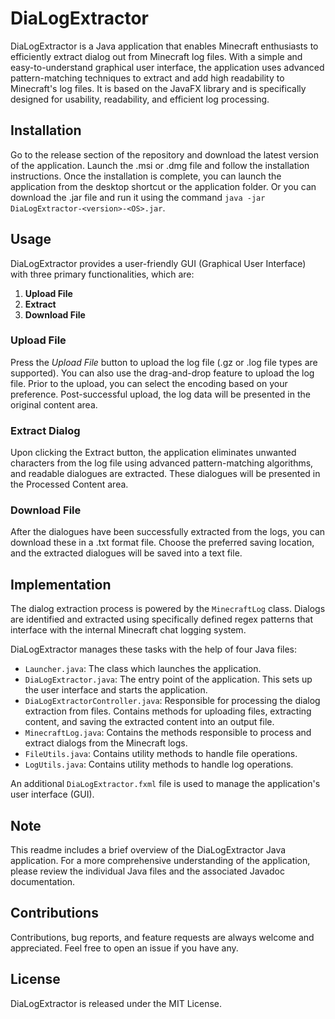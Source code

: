 # DiaLogExtractor

DiaLogExtractor is a Java application
that enables Minecraft enthusiasts to efficiently extract dialog out from Minecraft log files.
With a simple and easy-to-understand graphical user interface,
the application uses advanced pattern-matching techniques to extract and add high readability to Minecraft's log files.
It is based on the JavaFX library and is specifically designed for usability, readability, and efficient log processing.

## Installation

Go to the release section of the repository and download the latest version of the application. Launch the .msi or .dmg
file and follow the installation instructions. Once the installation is complete, you can launch the application from
the desktop shortcut or the application folder. Or you can download the .jar file and run it using the
command `java -jar DiaLogExtractor-<version>-<OS>.jar`.

## Usage

DiaLogExtractor provides a user-friendly GUI (Graphical User Interface) with three primary functionalities, which are:

1. **Upload File**
2. **Extract**
3. **Download File**

### Upload File

Press the *Upload File* button to upload the log file (.gz or .log file types are supported). You can also use the
drag-and-drop feature to upload the log file. Prior to the upload, you can select the encoding based on your preference.
Post-successful upload, the log data will be presented in the original content area.

### Extract Dialog

Upon clicking the Extract button,
the application eliminates unwanted characters from the log file using advanced pattern-matching algorithms,
and readable dialogues are extracted.
These dialogues will be presented in the Processed Content area.

### Download File

After the dialogues have been successfully extracted from the logs, you can download these in a .txt format file.
Choose the preferred saving location, and the extracted dialogues will be saved into a text file.

## Implementation

The dialog extraction process is powered by the `MinecraftLog` class.
Dialogs are identified and extracted
using specifically defined regex patterns that interface with the internal Minecraft chat logging system.

DiaLogExtractor manages these tasks with the help of four Java files:

- `Launcher.java`: The class which launches the application.
- `DiaLogExtractor.java`: The entry point of the application. This sets up the user interface and starts the
  application.
- `DiaLogExtractorController.java`: Responsible for processing the dialog extraction from files. Contains methods for
  uploading files, extracting content, and saving the extracted content into an output file.
- `MinecraftLog.java`: Contains the methods responsible to process and extract dialogs from the Minecraft logs.
- `FileUtils.java`: Contains utility methods to handle file operations.
- `LogUtils.java`: Contains utility methods to handle log operations.

An additional `DiaLogExtractor.fxml` file is used to manage the application's user interface (GUI).

## Note

This readme includes a brief overview of the DiaLogExtractor Java application. For a more comprehensive understanding of
the application, please review the individual Java files and the associated Javadoc documentation.

## Contributions

Contributions, bug reports, and feature requests are always welcome and appreciated.
Feel free to open an issue if you have any.

## License

DiaLogExtractor is released under the MIT License.